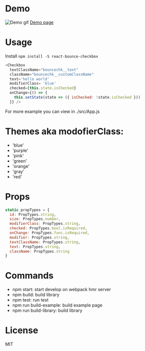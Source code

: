 # Demo
![Demo gif](https://media.giphy.com/media/dScWCbaE6IaZZCpFn1/giphy.gif)
[Demo page](https://phmngocnghia.github.io/react-bounce-checkbox)

# Usage
Install `npm install -S react-bounce-checkbox`
```js
<Checkbox
  textClassName="bouncechk__text"
  className="bouncechk__customClassName"
  text='hello world'
  modifierClass= 'blue'
  checked={this.state.isChecked}
  onChange={() => {
    this.setState(state => ({ isChecked: !state.isChecked }))
  }} />
```
For more example you can view in ./src/App.js

# Themes aka modofierClass:
* 'blue'
* 'purple'
* 'pink'
* 'green'
* 'orange'
* 'gray'
* 'red'

# Props
```js
static propTypes = {
  id: PropTypes.string,
  size: PropTypes.number,
  modifierClass: PropTypes.string,
  checked: PropTypes.bool.isRequired,
  onChange: PropTypes.func.isRequired,
  modifier: PropTypes.string,
  textClassName: PropTypes.string,
  text: PropTypes.string,
  className: PropTypes.string
}
```

# Commands
- npm start: start develop on webpack hmr server
- npm build: build library
- npm test: run test
- npm run build-example: build example page
- npm run build-library: build library

# License
MIT
